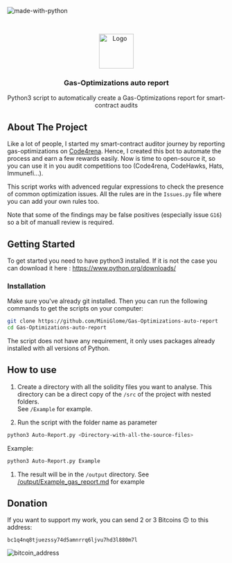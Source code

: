 ![made-with-python](https://img.shields.io/badge/Made%20with-Python3-brightgreen)

<!-- LOGO -->
<br />
<p align="center">
    <img src="https://github.com/MiniGlome/Gas-Optimizations-auto-report/assets/54740007/87afafb6-8b48-4d00-ac76-1e2494e17d58" alt="Logo" width="80" height="80">


  <h3 align="center">Gas-Optimizations auto report</h3>

  <p align="center">
    Python3 script to automatically create a Gas-Optimizations report for smart-contract audits
    <br />
    </p>
</p>


## About The Project

Like a lot of people, I started my smart-contract auditor journey by reporting gas-optimizations on [Code4rena](https://code4rena.com/). Hence, I created this bot to automate the process and earn a few rewards easily. Now is time to open-source it, so you can use it in you audit competitions too (Code4rena, CodeHawks, Hats, Immunefi...).

This script works with advenced regular expressions to check the presence of common optimization issues. All the rules are in the `Issues.py` file where you can add your own rules too.

Note that some of the findings may be false positives (especially issue `G16`) so a bit of manuall review is required.

## Getting Started
To get started you need to have python3 installed. If it is not the case you can download it here : https://www.python.org/downloads/

### Installation
Make sure you've already git installed. Then you can run the following commands to get the scripts on your computer:
   ```sh
   git clone https://github.com/MiniGlome/Gas-Optimizations-auto-report
   cd Gas-Optimizations-auto-report
   ```
The script does not have any requirement, it only uses packages already installed with all versions of Python.
   
## How to use
1. Create a directory with all the solidity files you want to analyse. This directory can be a direct copy of the `/src` of the project with nested folders.<br>See `/Example` for example.
   
2. Run the script with the folder name as parameter

```sh
python3 Auto-Report.py <Directory-with-all-the-source-files>
```
Example:
```sh
python3 Auto-Report.py Example
```

1. The result will be in the `/output` directory. See [/output/Example_gas_report.md](output/Example_gas_report.md) for example


## Donation
If you want to support my work, you can send 2 or 3 Bitcoins 🙃 to this address: 
```
bc1q4nq8tjuezssy74d5amnrrq6ljvu7hd3l880m7l
```
![bitcoin_address](https://user-images.githubusercontent.com/54740007/169100171-1061c7a0-207e-459b-84de-2d6bb93b0f38.png)
